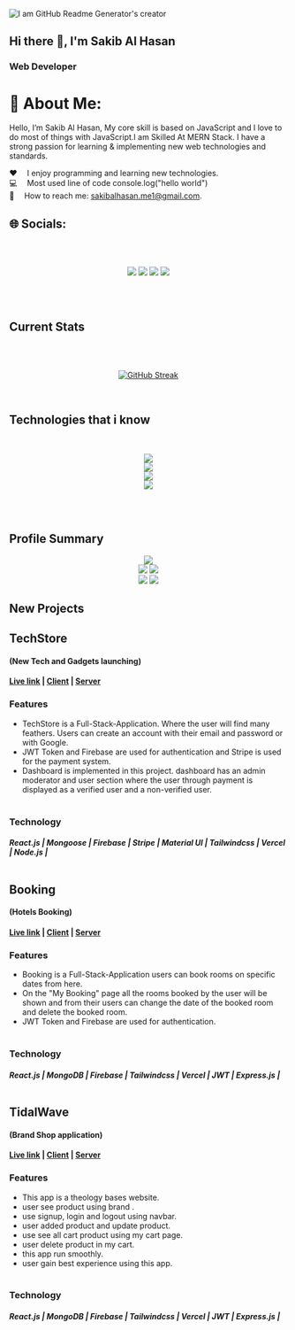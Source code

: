 
![I am GitHub Readme Generator's creator](https://scontent.fdac147-1.fna.fbcdn.net/v/t39.30808-6/408465965_2117619295257058_7259010844846063845_n.jpg?_nc_cat=111&ccb=1-7&_nc_sid=3635dc&_nc_eui2=AeG9AYsufZLH0c-SReXSomkmvc7OUpR9vO69zs5SlH287iVG3Zt6K60TjzbdF9YypSaING_TYEQnb4Cpstbhxl9f&_nc_ohc=ryeFOzMz64wAX_eVa7q&_nc_ht=scontent.fdac147-1.fna&oh=00_AfCdkpDvkLhp1xKzVs2dO3THn9YjwrDn6t2LPH1SMFOIxQ&oe=65C7C87D)


## Hi there 👋, I'm Sakib Al Hasan
### Web Developer


# 💫 About Me: 

Hello, I’m Sakib Al Hasan, My core skill is based on JavaScript
and I love to do most of things with JavaScript.I  am Skilled At MERN Stack. I have a strong passion
for learning & implementing new web technologies and standards. 

♥️  I enjoy programming and learning new technologies. <br/>
💻  Most used line of code console.log("hello world") <br/>
:e-mail:  How to reach me: sakibalhasan.me1@gmail.com. <br/>

## 🌐 Socials:

<br/><br/>

  <div align="center">
    
  [<img src="https://skillicons.dev/icons?i=github">](https://github.com/SakibAlHasan10)
  [<img src="https://skillicons.dev/icons?i=linkedin">](https://www.linkedin.com/in/sakibalhasan10)
  [<img src="https://skillicons.dev/icons?i=discord">](https://www.linkedin.com/in/sakibalhasan10)
  [<img src="https://skillicons.dev/icons?i=stackoverflow">](https://stackoverflow.com/users/23039920/sakib-al-hasan)
</div>

<br/><br/>

<!--[<img src='https://cdn.jsdelivr.net/npm/simple-icons@3.0.1/icons/github.svg' alt='github' height='40'>](https://github.com/https://github.com/SakibAlHasan10)  [<img src='https://cdn.jsdelivr.net/npm/simple-icons@3.0.1/icons/linkedin.svg' alt='linkedin' height='40'>](https://www.linkedin.com/in/https://www.linkedin.com/in/sakibalhasan10)  [<img 
40'>](https://stackoverflow.com/users/https://stackoverflow.com/users/23039920/sakib-al-hasan)(https://stackoverflow.com/users/https://stackoverflow.com/users/23039920/sakib-al-hasan)   -->


## Current Stats
<br/><br/>
<div align="center">

  
[![GitHub Streak](https://github-readme-streak-stats.herokuapp.com?user=SakibAlHasan10&theme=dark&hide_border=true&card_width=600&ring=39D5FF&fire=39D5FF&currStreakNum=39D5FF&currStreakLabel=39D5FF&dates=FFFFFF&stroke=023047&sideNums=80ED99&sideLabels=80ED99&background=023047)](https://git.io/streak-stats)

</div> <br/>
<!-- <a href="https://git.io/streak-stats"><img src="https://streak-stats.demolab.com?user=SakibAlHasan10&theme=radical" alt="GitHub Streak" /></a> -->
<!-- <a href="https://git.io/streak-stats"><img src="https://streak-stats.demolab.com?user=SakibAlHasan10&theme=radical" alt="GitHub Streak" /></a> -->
<!-- [![GitHub Streak](https://streak-stats.demolab.com?user=SakibAlHasan10&theme=radical&hide_border=true&date_format=j%20M%5B%20Y%5D)](https://git.io/streak-stats) -->

## Technologies that i know
<br/>


<p align="center" >
  <a href="https://skillicons.dev">
    <img src="https://skillicons.dev/icons?i=html,css,js" /> <br/>
    <img src="https://skillicons.dev/icons?i=react,redux,nextjs,materialui,tailwind,firebase" /> <br/>
    <img src="https://skillicons.dev/icons?i=nodejs,express,mongodb" /> <br/>
    <img src="https://skillicons.dev/icons?i=git,github,netlify,vercel,vscode" />
  </a>
</p>
<br/><br/>


## Profile Summary
<div align="center">
  
![](https://github-profile-summary-cards.vercel.app/api/cards/profile-details?username=SakibAlHasan10&theme=github_dark) <br/>
![](https://github-profile-summary-cards.vercel.app/api/cards/repos-per-language?username=SakibAlHasan10&theme=github_dark&exclude=exclude)
![](https://github-profile-summary-cards.vercel.app/api/cards/most-commit-language?username=SakibAlHasan10&theme=github_dark&exclude=exclude) <br/>
![](https://github-profile-summary-cards.vercel.app/api/cards/productive-time?username=SakibAlHasan10&theme=github_dark)
![](https://github-profile-summary-cards.vercel.app/api/cards/stats?username=SakibAlHasan10&theme=github_dark)
</div>


<!-- projects -->

## New Projects 

## TechStore 
#### (New Tech and Gadgets launching)

#### [Live link](https://creative-technology-f4fea.web.app) | [Client](https://github.com/SakibAlHasan10/tech-store-client-site) |  [Server](https://github.com/SakibAlHasan10/tech-store-sever-site) 


### Features
- TechStore is a Full-Stack-Application. Where the user will find many feathers. Users can create an account with
  their email and password or with Google.
- JWT Token and Firebase are used for authentication and Stripe is used for the payment system.
- Dashboard is implemented in this project. dashboard has an admin moderator and user section where the user
through payment is displayed as a verified user and a non-verified user.
 <br/><br/>

### Technology
##### React.js | Mongoose | Firebase | Stripe | Material UI | Tailwindcss | Vercel | Node.js | <br/> <br/>

## Booking
#### (Hotels Booking)

#### [Live link](https://booking-aeff8.web.app/) | [Client](https://github.com/SakibAlHasan10/hotel-booking-client-site) |  [Server](https://github.com/SakibAlHasan10/hotel-booking-server-site) 

### Features
- Booking is a Full-Stack-Application users can book rooms on specific dates from here.
- On the "My Booking" page all the rooms booked by the user will be shown and from their users can change the
  date of the booked room and delete the booked room.
- JWT Token and Firebase are used for authentication. <br/><br/>

### Technology
##### React.js | MongoDB | Firebase | Tailwindcss | Vercel | JWT | Express.js | <br/> <br/>


## TidalWave
#### (Brand Shop application)

#### [Live link](https://tidal-wave-c3f51.web.app/) | [Client](https://github.com/SakibAlHasan10/brand-shop-client-side) |  [Server](https://github.com/SakibAlHasan10/brand-shop-server-side) 

### Features
- This app is a theology bases website.
- user see product using brand .
- use signup, login and logout using navbar.
- user added product and update product.
- use see all cart product using my cart page.
- user delete product in my cart.
- this app run smoothly.
- user gain best experience using this app. <br/><br/>

### Technology
##### React.js | MongoDB | Firebase | Tailwindcss | Vercel | JWT | Express.js |



